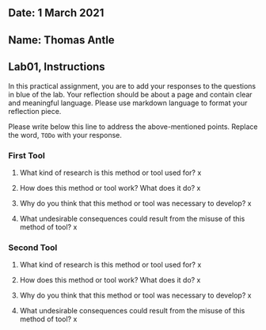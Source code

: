 ## Date: 1 March 2021

## Name: Thomas Antle

## Lab01, Instructions

In this practical assignment, you are to add your responses to the questions in blue of the lab. Your reflection should be about a page and contain clear and meaningful language. Please use markdown language to format your reflection piece.

Please write below this line to address the above-mentioned points. Replace the word, `TODo` with your response.

### First Tool

 1. What kind of research is this method or tool used for?
 x

 2. How does this method or tool work? What does it do?
 x

 3. Why do you think that this method or tool was necessary to develop?
 x

 4. What undesirable consequences could result from the misuse of this method of tool?
 x


### Second Tool

 1. What kind of research is this method or tool used for?
 x

 2. How does this method or tool work? What does it do?
 x

 3. Why do you think that this method or tool was necessary to develop?
 x

 4. What undesirable consequences could result from the misuse of this method of tool?
 x
